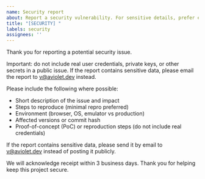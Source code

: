 ```yaml
---
name: Security report
about: Report a security vulnerability. For sensitive details, prefer email to v@aviolet.dev (see SECURITY.md).
title: "[SECURITY] "
labels: security
assignees: ''
---
```


Thank you for reporting a potential security issue.

Important: do not include real user credentials, private keys, or other secrets in a public issue. If the report contains sensitive data, please email the report to v@aviolet.dev instead.

Please include the following where possible:

- Short description of the issue and impact
- Steps to reproduce (minimal repro preferred)
- Environment (browser, OS, emulator vs production)
- Affected versions or commit hash
- Proof-of-concept (PoC) or reproduction steps (do not include real credentials)

If the report contains sensitive data, please send it by email to v@aviolet.dev instead of posting it publicly.

We will acknowledge receipt within 3 business days. Thank you for helping keep this project secure.
